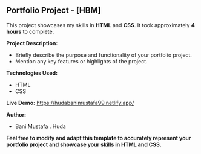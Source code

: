 ## Portfolio Project - [HBM]

This project showcases my skills in **HTML** and **CSS**. It took approximately **4 hours** to complete.

**Project Description:**

* Briefly describe the purpose and functionality of your portfolio project. 
* Mention any key features or highlights of the project.


**Technologies Used:**

* HTML
* CSS


**Live Demo:**
https://hudabanimustafa99.netlify.app/



**Author:**

* Bani Mustafa . Huda


**Feel free to modify and adapt this template to accurately represent your portfolio project and showcase your skills in HTML and CSS.**
